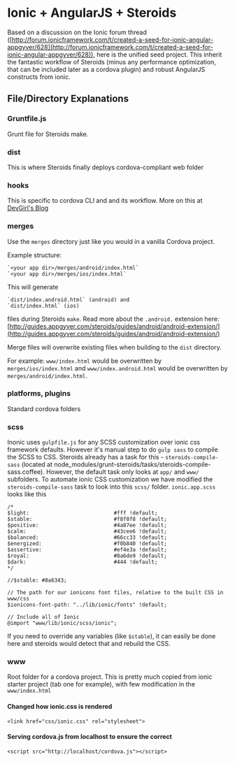 # Ionic + AngularJS + Steroids

Based on a discussion on the Ionic forum thread ([http://forum.ionicframework.com/t/created-a-seed-for-ionic-angular-appgyver/628](http://forum.ionicframework.com/t/created-a-seed-for-ionic-angular-appgyver/628)), here is the unified seed project. This inherit the fantastic workflow of Steroids (minus any performance optimization, that can be included later as a cordova plugin) and robust AngularJS constructs from ionic.

##	File/Directory Explanations

### Gruntfile.js

Grunt file for Steroids make.

### dist

This is where Steroids finally deploys cordova-compliant web folder

### hooks

This is specific to cordova CLI and and its workflow. More on this at [DevGirl's Blog](http://devgirl.org/2013/11/12/three-hooks-your-cordovaphonegap-project-needs/)


### merges
Use the `merges` directory just like you would in a vanilla Cordova project.

Example structure:

	`<your app dir>/merges/android/index.html`
	`<your app dir>/merges/ios/index.html`

This will generate 

	`dist/index.android.html` (android) and 
	`dist/index.html` (ios) 
	
files during Steroids `make`. Read more about the `.android.` extension here: 
[http://guides.appgyver.com/steroids/guides/android/android-extension/](http://guides.appgyver.com/steroids/guides/android/android-extension/)

Merge files will overwrite existing files when building to the `dist` directory.

For example: `www/index.html` would be overwritten by `merges/ios/index.html` and `www/index.android.html` would be overwritten by `merges/android/index.html`.
	
	
### platforms, plugins

Standard cordova folders


### scss

Inonic uses `gulpfile.js` for any SCSS customization over ionic css framework defaults. However it's manual step to do `gulp sass` to compile the SCSS to CSS. Steroids already has a task for this - `steroids-compile-sass` (located at node_modules/grunt-steroids/tasks/steroids-compile-sass.coffee). However, the default task only looks at `app/` and `www/` subfolders. To automate ionic CSS customization we have modified the `steroids-compile-sass`  task to look into this `scss/` folder. `ionic.app.scss` looks like this

	/*	
	$light:                           #fff !default;
	$stable:                          #f8f8f8 !default;
	$positive:                        #4a87ee !default;
	$calm:                            #43cee6 !default;
	$balanced:                        #66cc33 !default;
	$energized:                       #f0b840 !default;
	$assertive:                       #ef4e3a !default;
	$royal:                           #8a6de9 !default;
	$dark:                            #444 !default;
	*/

	//$stable: #8a6343;

	// The path for our ionicons font files, relative to the built CSS in www/css
	$ionicons-font-path: "../lib/ionic/fonts" !default;

	// Include all of Ionic
	@import "www/lib/ionic/scss/ionic";

If you need to override any variables (like `$stable`), it can easily be done here and steroids would detect that and rebuild the CSS.
	

### www

Root folder for a cordova project. This is pretty much copied from ionic starter project (tab one for example), with few modification in the `www/index.html`

#### Changed how ionic.css is rendered

	<link href="css/ionic.css" rel="stylesheet">
	
#### Serving cordova.js from localhost to ensure the correct 
	<script src="http://localhost/cordova.js"></script>
	
